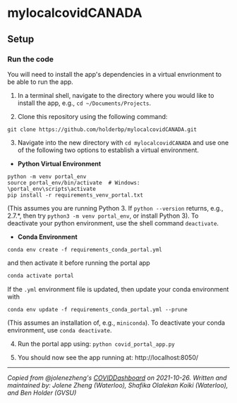 # mylocalcovidCANADA

## Setup

### Run the code

You will need to install the app's dependencies in a virtual envrionment to be able to run the app.

1. In a terminal shell, navigate to the directory where you would like to install the app, e.g., ``cd ~/Documents/Projects``.

2. Clone this repository using the following command:
```
git clone https://github.com/holderbp/mylocalcovidCANADA.git
```

3. Navigate into the new directory with ``cd mylocalcovidCANADA`` and use one of the following two options to establish a virtual environment.
- **Python Virtual Environment** 
```
python -m venv portal_env
source portal_env/bin/activate  # Windows: \portal_env\scripts\activate
pip install -r requirements_venv_portal.txt
```
(This assumes you are running Python 3. If ``python --version`` returns, e.g., 2.7.*, then try ``python3 -m venv portal_env``, or install Python 3). To deactivate your python environment, use the shell command ``deactivate``.
- **Conda Environment** 
```
conda env create -f requirements_conda_portal.yml
```
and then activate it before running the portal app
```bash
conda activate portal
```
If the ``.yml`` environment file is updated, then update your conda environment with
```
conda env update -f requirements_conda_portal.yml --prune
```
(This assumes an installation of, e.g., ``miniconda``). To deactivate your conda environment, use ``conda deactivate``.

4. Run the portal app using: ```python covid_portal_app.py```

5. You should now see the app running at: http://localhost:8050/

---
*Copied from @jolenezheng's [COVIDDashboard](https://github.com/jolenezheng/COVIDDashboard) on 2021-10-26. Written and maintained by: Jolene Zheng (Waterloo), Shafika Olalekan Koiki (Waterloo), and Ben Holder (GVSU)*

